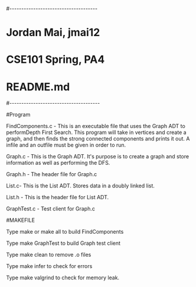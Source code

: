 #-------------------------------------
# Jordan Mai, jmai12
# CSE101 Spring, PA4
# README.md
#--------------------------------------

#Program

FindComponents.c - This is an executable file that uses the Graph ADT to performDepth First Search. This program will take in vertices and create a graph, and then finds the strong connected components and prints it out. A infile and an outfile must be given in order to run.

Graph.c - This is the Graph ADT. It's purpose is to create a graph and store information as well as performing the DFS.

Graph.h - The header file for Graph.c

List.c- This is the List ADT. Stores data in a doubly linked list.

List.h - This is the header file for List ADT.

GraphTest.c - Test client for Graph.c

#MAKEFILE

Type make or make all to build FindComponents

Type make GraphTest to build Graph test client

Type make clean to remove .o files

Type make infer to check for errors

Type make valgrind to check for memory leak.

